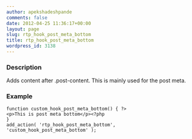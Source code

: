```yaml
---
author: apekshadeshpande
comments: false
date: 2012-04-25 11:36:17+00:00
layout: page
slug: rtp_hook_post_meta_bottom
title: rtp_hook_post_meta_bottom
wordpress_id: 3138
---
```


### Description


Adds content after .post-content. This is mainly used for the post meta.


### Example



    
    function custom_hook_post_meta_bottom() { ?>
    <p>This is post meta bottom</p><?php
    }
    add_action( 'rtp_hook_post_meta_bottom', 'custom_hook_post_meta_bottom' );
